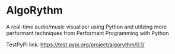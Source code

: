# AlgoRythm
A real-time audio/music visualizer using Python and utilzing more performant techniques from Performant Programming with Python

TestPyPI link: https://test.pypi.org/project/algorythm/0.1/